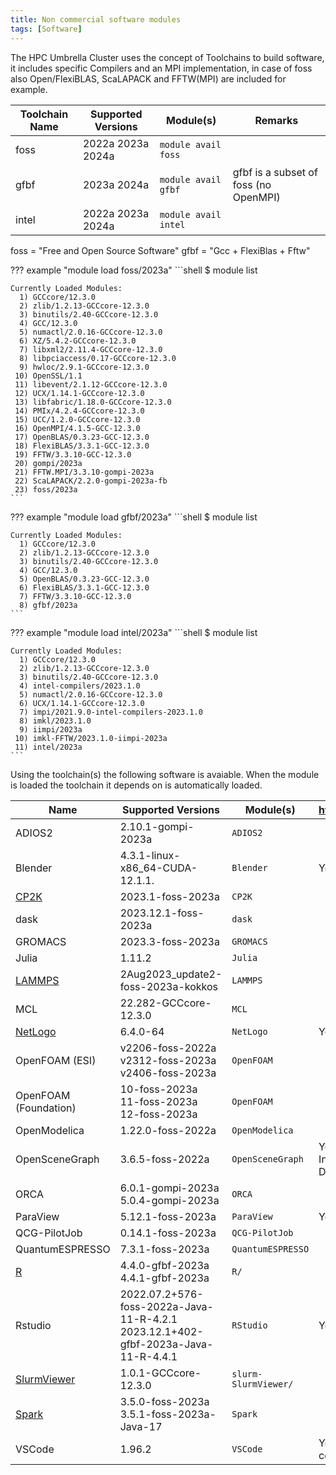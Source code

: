 ```yaml
---
title: Non commercial software modules
tags: [Software]
---
```

The HPC Umbrella Cluster uses the concept of Toolchains to build software, it includes specific Compilers and an MPI implementation, in case of foss also Open/FlexiBLAS, ScaLAPACK and FFTW(MPI) are included for example.   

| Toolchain Name | Supported Versions                   | Module(s)                | Remarks |
| -------------- | ------------------------------------ | ------------------------ | ------- |
| foss           | 2022a 2023a 2024a                    | `module avail foss`      | |
| gfbf           | 2023a 2024a                          | `module avail gfbf`      | gfbf is a subset of foss (no OpenMPI) |
| intel          | 2022a 2023a 2024a                    | `module avail intel`     | |

foss = "Free and Open Source Software" gfbf = "Gcc + FlexiBlas + Fftw"

??? example "module load foss/2023a"
    ```shell
    $ module list

    Currently Loaded Modules:
      1) GCCcore/12.3.0
      2) zlib/1.2.13-GCCcore-12.3.0
      3) binutils/2.40-GCCcore-12.3.0
      4) GCC/12.3.0
      5) numactl/2.0.16-GCCcore-12.3.0
      6) XZ/5.4.2-GCCcore-12.3.0
      7) libxml2/2.11.4-GCCcore-12.3.0
      8) libpciaccess/0.17-GCCcore-12.3.0
      9) hwloc/2.9.1-GCCcore-12.3.0
     10) OpenSSL/1.1
     11) libevent/2.1.12-GCCcore-12.3.0
     12) UCX/1.14.1-GCCcore-12.3.0
     13) libfabric/1.18.0-GCCcore-12.3.0
     14) PMIx/4.2.4-GCCcore-12.3.0
     15) UCC/1.2.0-GCCcore-12.3.0
     16) OpenMPI/4.1.5-GCC-12.3.0
     17) OpenBLAS/0.3.23-GCC-12.3.0
     18) FlexiBLAS/3.3.1-GCC-12.3.0
     19) FFTW/3.3.10-GCC-12.3.0
     20) gompi/2023a
     21) FFTW.MPI/3.3.10-gompi-2023a
     22) ScaLAPACK/2.2.0-gompi-2023a-fb
     23) foss/2023a
    ```
??? example "module load gfbf/2023a"
    ```shell
    $ module list

    Currently Loaded Modules:
      1) GCCcore/12.3.0
      2) zlib/1.2.13-GCCcore-12.3.0
      3) binutils/2.40-GCCcore-12.3.0
      4) GCC/12.3.0
      5) OpenBLAS/0.3.23-GCC-12.3.0
      6) FlexiBLAS/3.3.1-GCC-12.3.0
      7) FFTW/3.3.10-GCC-12.3.0
      8) gfbf/2023a
    ```

??? example "module load intel/2023a"
    ```shell
    $ module list

    Currently Loaded Modules:
      1) GCCcore/12.3.0
      2) zlib/1.2.13-GCCcore-12.3.0
      3) binutils/2.40-GCCcore-12.3.0
      4) intel-compilers/2023.1.0
      5) numactl/2.0.16-GCCcore-12.3.0
      6) UCX/1.14.1-GCCcore-12.3.0
      7) impi/2021.9.0-intel-compilers-2023.1.0
      8) imkl/2023.1.0
      9) iimpi/2023a
     10) imkl-FFTW/2023.1.0-iimpi-2023a
     11) intel/2023a
    ```

Using the toolchain(s) the following software is avaiable. When the module is loaded the toolchain it depends on is automatically loaded.

| Name                                        | Supported Versions                   | Module(s)                | https://hpc.tue.nl |
|---------------------------------------------| ------------------------------------ | ------------------------ | ------------------ |
| ADIOS2                                      | 2.10.1-gompi-2023a                   | `ADIOS2`    | |
| Blender                                     | 4.3.1-linux-x86_64-CUDA-12.1.1.      | `Blender`   | Yes |
| [CP2K](recipes/cp2k.md)                     | 2023.1-foss-2023a                    | `CP2K`      | |
| dask                                        | 2023.12.1-foss-2023a | `dask`  | |
| GROMACS                                     | 2023.3-foss-2023a                    | `GROMACS`   | |
| Julia                                       | 1.11.2                         | `Julia`     | |
| [LAMMPS](recipes/lammps.md)                 | 2Aug2023_update2-foss-2023a-kokkos | `LAMMPS`    | |
| MCL                                         | 22.282-GCCcore-12.3.0                | `MCL`       | |
| [NetLogo](recipes/netlogo.md)               | 6.4.0-64                    | `NetLogo`   | Yes |
| OpenFOAM (ESI)                              | v2206-foss-2022a<br>v2312-foss-2023a<br>v2406-foss-2023a | `OpenFOAM`  | |
| OpenFOAM (Foundation)                       | 10-foss-2023a<br>11-foss-2023a<br>12-foss-2023a | `OpenFOAM`  | |
| OpenModelica                                | 1.22.0-foss-2022a                    | `OpenModelica` | |
| OpenSceneGraph                              | 3.6.5-foss-2022a                     | `OpenSceneGraph`  | Yes via Interactive Desktop |
| ORCA                                        | 6.0.1-gompi-2023a<br>5.0.4-gompi-2023a                   | `ORCA`      | |
| ParaView                                    | 5.12.1-foss-2023a                    | `ParaView`  | Yes |
| QCG-PilotJob                                | 0.14.1-foss-2023a | `QCG-PilotJob` | |
| QuantumESPRESSO                             | 7.3.1-foss-2023a    | `QuantumESPRESSO` | |
| [R](recipes/r.md)                           | 4.4.0-gfbf-2023a<br>4.4.1-gfbf-2023a  | `R/`        | |
| Rstudio                                     | 2022.07.2+576-foss-2022a-Java-11-R-4.2.1<br>2023.12.1+402-gfbf-2023a-Java-11-R-4.4.1 | `RStudio` | Yes |
| [SlurmViewer](../steps/jobs/slurmviewer.md) | 1.0.1-GCCcore-12.3.0  | `slurm-SlurmViewer/`        | |
| [Spark](recipes/spark.md)                   | 3.5.0-foss-2023a<br>3.5.1-foss-2023a-Java-17 | `Spark`        | |
| VSCode                                      | 1.96.2      | `VSCode`   | Yes via codeserver |
